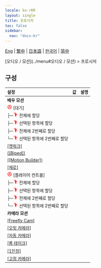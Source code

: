 ```yaml
---
locale: ko-rKR
layout: single
title: 프로시저
toc: false
sidebar:
  nav: "docs-kr"
---
```

[Eng](/dancexr/menu/2025.5/motion/procedural) | [繁中](/tw/dancexr/menu/2025.5/motion/procedural) | [日本語](/jp/dancexr/menu/2025.5/motion/procedural) | [한국어](/kr/dancexr/menu/2025.5/motion/procedural) | [简中](/zh/dancexr/menu/2025.5/motion/procedural)

[오디오 / 모션](../menu#오디오 / 모션) > 프로시저

## 구성

| 설정 | 값 | 설명 |
| :--- | --- | :--- |
|  **배우 모션** || 
| <img src="/images/icon/ic_auto_round.png" alt="auto round icon"/> [대기] || 
| ├─<img src="/images/icon/ic_motion.png" alt="motion icon"/> 전체에 할당 || 
| ├─<img src="/images/icon/ic_motion.png" alt="motion icon"/> 선택된 항목에 할당 || 
| ├─<img src="/images/icon/ic_motion.png" alt="motion icon"/> 전체에 2번째로 할당 || 
| └─<img src="/images/icon/ic_motion.png" alt="motion icon"/> 선택된 항목에 2번째로 할당 || 
| [[캣워크]](catwalk) |
| [([Biped])](biped) |
| [([Motion Builder])](motion_builder) |
| [[제로]](zero) |
| <img src="/images/icon/ic_auto_round.png" alt="auto round icon"/> [플레이어 컨트롤] || 
| ├─<img src="/images/icon/ic_motion.png" alt="motion icon"/> 전체에 할당 || 
| ├─<img src="/images/icon/ic_motion.png" alt="motion icon"/> 선택된 항목에 할당 || 
| ├─<img src="/images/icon/ic_motion.png" alt="motion icon"/> 전체에 2번째로 할당 || 
| └─<img src="/images/icon/ic_motion.png" alt="motion icon"/> 선택된 항목에 2번째로 할당 || 
|  **카메라 모션** || 
| [[Freefly Cam]](freefly_cam) |
| [[오빗 카메라]](orbit_cam) |
| [[자동 카메라]](auto_cam) |
| [[롱 테이크]](long_take) |
| [[1인칭]](first_person) |
| [[고정 카메라]](fixed_camera) |
